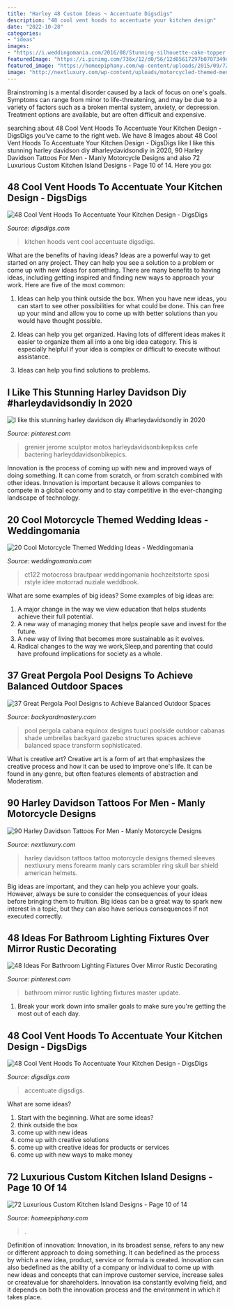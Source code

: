 ```yaml
---
title: "Harley 48 Custom Ideas ~ Accentuate Digsdigs"
description: "48 cool vent hoods to accentuate your kitchen design"
date: "2022-10-28"
categories:
- "ideas"
images:
- "https://i.weddingomania.com/2016/08/Stunning-silhouette-cake-topper.jpg"
featuredImage: "https://i.pinimg.com/736x/12/d0/56/12d05617297b0707349d37c87d54b598.jpg"
featured_image: "https://homeepiphany.com/wp-content/uploads/2015/09/72-Luxurious-Custom-Kitchen-Island-Designs-48.jpg"
image: "http://nextluxury.com/wp-content/uploads/motorcycled-themed-mens-harley-davidson-tattoo-sleeves.jpg"
---
```



Brainstroming is a mental disorder caused by a lack of focus on one's goals. Symptoms can range from minor to life-threatening, and may be due to a variety of factors such as a broken mental system, anxiety, or depression. Treatment options are available, but are often difficult and expensive.

	

		
searching about 48 Cool Vent Hoods To Accentuate Your Kitchen Design - DigsDigs you've came to the right web. We have 8 Images about 48 Cool Vent Hoods To Accentuate Your Kitchen Design - DigsDigs like I like this stunning harley davidson diy #harleydavidsondiy in 2020, 90 Harley Davidson Tattoos For Men - Manly Motorcycle Designs and also 72 Luxurious Custom Kitchen Island Designs - Page 10 of 14. Here you go:
		
    
## 48 Cool Vent Hoods To Accentuate Your Kitchen Design - DigsDigs

<img loading=lazy src="https://www.digsdigs.com/photos/cool-vent-hoods-to-accentuate-your-kitchen-design-43.jpg" onerror="this.onerror=null;this.src='https://tse2.mm.bing.net/th?id=OIP.EUZfyWaINpHwRqn7yGOApwHaLH&amp;pid=15.1';" alt="48 Cool Vent Hoods To Accentuate Your Kitchen Design - DigsDigs">

_Source: digsdigs.com_

>kitchen hoods vent cool accentuate digsdigs. 

	

What are the benefits of having ideas?
Ideas are a powerful way to get started on any project. They can help you see a solution to a problem or come up with new ideas for something. There are many benefits to having ideas, including getting inspired and finding new ways to approach your work. Here are five of the most common: 
1. Ideas can help you think outside the box. When you have new ideas, you can start to see other possibilities for what could be done. This can free up your mind and allow you to come up with better solutions than you would have thought possible. 

2. Ideas can help you get organized. Having lots of different ideas makes it easier to organize them all into a one big idea category. This is especially helpful if your idea is complex or difficult to execute without assistance. 

3. Ideas can help you find solutions to problems.

    
## I Like This Stunning Harley Davidson Diy #harleydavidsondiy In 2020

<img loading=lazy src="https://i.pinimg.com/736x/12/d0/56/12d05617297b0707349d37c87d54b598.jpg" onerror="this.onerror=null;this.src='https://tse2.mm.bing.net/th?id=OIP.vacMV2JNawO0y6m_JcmiSAHaJ4&amp;pid=15.1';" alt="I like this stunning harley davidson diy #harleydavidsondiy in 2020">

_Source: pinterest.com_

>grenier jerome sculptor motos harleydavidsonbikepikss cefe bactering harleyddavidsonbikepics. 

	

Innovation is the process of coming up with new and improved ways of doing something. It can come from scratch, or from scratch combined with other ideas. Innovation is important because it allows companies to compete in a global economy and to stay competitive in the ever-changing landscape of technology.

    
## 20 Cool Motorcycle Themed Wedding Ideas - Weddingomania

<img loading=lazy src="https://i.weddingomania.com/2016/08/Stunning-silhouette-cake-topper.jpg" onerror="this.onerror=null;this.src='https://tse2.mm.bing.net/th?id=OIP.d8A3IyQp29PYrS0n3HZEJgHaKu&amp;pid=15.1';" alt="20 Cool Motorcycle Themed Wedding Ideas - Weddingomania">

_Source: weddingomania.com_

>ct122 motocross brautpaar weddingomania hochzeitstorte sposi rstyle idee motorrad nuziale weddbook. 

	

What are some examples of big ideas?
Some examples of big ideas are: 
1. A major change in the way we view education that helps students achieve their full potential. 
2. A new way of managing money that helps people save and invest for the future. 
3. A new way of living that becomes more sustainable as it evolves. 
4. Radical changes to the way we work,Sleep,and parenting that could have profound implications for society as a whole.

    
## 37 Great Pergola Pool Designs To Achieve Balanced Outdoor Spaces

<img loading=lazy src="https://backyardmastery.com/wp-content/uploads/2017/11/5-pergola-pool-designs.jpg" onerror="this.onerror=null;this.src='https://tse2.mm.bing.net/th?id=OIP.jzhGZ_O1ibTlnYBJzk8N_gHaLH&amp;pid=15.1';" alt="37 Great Pergola Pool Designs to Achieve Balanced Outdoor Spaces">

_Source: backyardmastery.com_

>pool pergola cabana equinox designs tuuci poolside outdoor cabanas shade umbrellas backyard gazebo structures spaces achieve balanced space transform sophisticated. 

	

What is creative art?
Creative art is a form of art that emphasizes the creative process and how it can be used to improve one's life. It can be found in any genre, but often features elements of abstraction and Moderatism.

    
## 90 Harley Davidson Tattoos For Men - Manly Motorcycle Designs

<img loading=lazy src="http://nextluxury.com/wp-content/uploads/motorcycled-themed-mens-harley-davidson-tattoo-sleeves.jpg" onerror="this.onerror=null;this.src='https://tse4.mm.bing.net/th?id=OIP.Gk4a770NsoJKZCT_uyeq3gHaH7&amp;pid=15.1';" alt="90 Harley Davidson Tattoos For Men - Manly Motorcycle Designs">

_Source: nextluxury.com_

>harley davidson tattoos tattoo motorcycle designs themed sleeves nextluxury mens forearm manly cars scrambler ring skull bar shield american helmets. 

	

Big ideas are important, and they can help you achieve your goals. However, always be sure to consider the consequences of your ideas before bringing them to fruition. Big ideas can be a great way to spark new interest in a topic, but they can also have serious consequences if not executed correctly.

    
## 48 Ideas For Bathroom Lighting Fixtures Over Mirror Rustic Decorating

<img loading=lazy src="https://i.pinimg.com/736x/33/df/a4/33dfa4689712c23bc87fe23e3f105bff.jpg" onerror="this.onerror=null;this.src='https://tse1.mm.bing.net/th?id=OIP.2XkYjeNmCyD2lgoxeSq9TwAAAA&amp;pid=15.1';" alt="48 Ideas For Bathroom Lighting Fixtures Over Mirror Rustic Decorating">

_Source: pinterest.com_

>bathroom mirror rustic lighting fixtures master update. 

	

1. Break your work down into smaller goals to make sure you're getting the most out of each day. 

    
## 48 Cool Vent Hoods To Accentuate Your Kitchen Design - DigsDigs

<img loading=lazy src="https://www.digsdigs.com/photos/cool-vent-hoods-to-accentuate-your-kitchen-design-13-554x840.jpg" onerror="this.onerror=null;this.src='https://tse4.mm.bing.net/th?id=OIP.7luzp1cUmR1Ne6krP6cl6gHaLO&amp;pid=15.1';" alt="48 Cool Vent Hoods To Accentuate Your Kitchen Design - DigsDigs">

_Source: digsdigs.com_

>accentuate digsdigs. 

	

What are some ideas?
1. Start with the beginning. What are some ideas? 
2. think outside the box 
3. come up with new ideas 
4. come up with creative solutions 
5. come up with creative ideas for products or services 
6. come up with new ways to make money 

    
## 72 Luxurious Custom Kitchen Island Designs - Page 10 Of 14

<img loading=lazy src="https://homeepiphany.com/wp-content/uploads/2015/09/72-Luxurious-Custom-Kitchen-Island-Designs-48.jpg" onerror="this.onerror=null;this.src='https://tse2.mm.bing.net/th?id=OIP.N0LqGXtJKggSFxrKbri2VAHaFd&amp;pid=15.1';" alt="72 Luxurious Custom Kitchen Island Designs - Page 10 of 14">

_Source: homeepiphany.com_

>. 

	

Definition of innovation:
Innovation, in its broadest sense, refers to any new or different approach to doing something. It can bedefined as the process by which a new idea, product, service or formula is created. Innovation can also bedefined as the ability of a company or individual to come up with new ideas and concepts that can improve customer service, increase sales or createvalue for shareholders. Innovation isa constantly evolving field, and it depends on both the innovation process and the environment in which it takes place.

